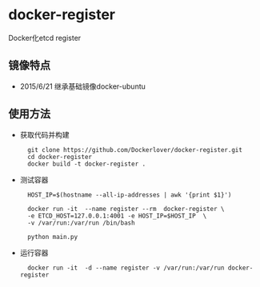 # docker-register
Docker化etcd register

## 镜像特点

- 2015/6/21 继承基础镜像docker-ubuntu

## 使用方法

- 获取代码并构建

        git clone https://github.com/Dockerlover/docker-register.git
        cd docker-register
        docker build -t docker-register .

- 测试容器

        HOST_IP=$(hostname --all-ip-addresses | awk '{print $1}')
        
        docker run -it  --name register --rm  docker-register \
        -e ETCD_HOST=127.0.0.1:4001 -e HOST_IP=$HOST_IP  \
        -v /var/run:/var/run /bin/bash
        
        python main.py

- 运行容器

        docker run -it  -d --name register -v /var/run:/var/run docker-register
